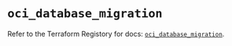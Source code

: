 # `oci_database_migration`

Refer to the Terraform Registory for docs: [`oci_database_migration`](https://registry.terraform.io/providers/oracle/oci/6.18.0/docs/resources/database_migration).

